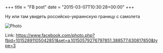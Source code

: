 +++
title = "FB post"
date = "2015-03-07T10:30:28+00:00"
+++

Ну или там увидеть российско-украинскую границу с самолета

![Photo](https://scontent.xx.fbcdn.net/v/t1.0-0/p130x130/10410963_10152891105042851_810324441021078752_n.jpg?oh=345a70ce3d7e4023021b3cbf1092e7c0&oe=5956BBC0)


Link: https://www.facebook.com/photo.php?fbid=10152891105042851&set=a.10150579276797851.388577.630817850&type=3
